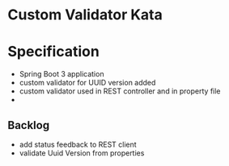 # Custom Validator Kata

# Specification
* Spring Boot 3 application
* custom validator for UUID version added
* custom validator used in REST controller and in property file
* 

## Backlog
* add status feedback to REST client
* validate Uuid Version from properties
